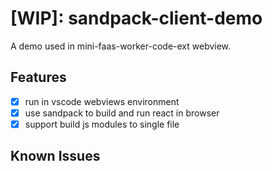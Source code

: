# [WIP]: sandpack-client-demo

A demo used in mini-faas-worker-code-ext webview.

## Features

* [x] run in vscode webviews environment
* [x] use sandpack to build and run react in browser
* [x] support build js modules to single file

## Known Issues

<!-- ## Release Notes

--- -->
